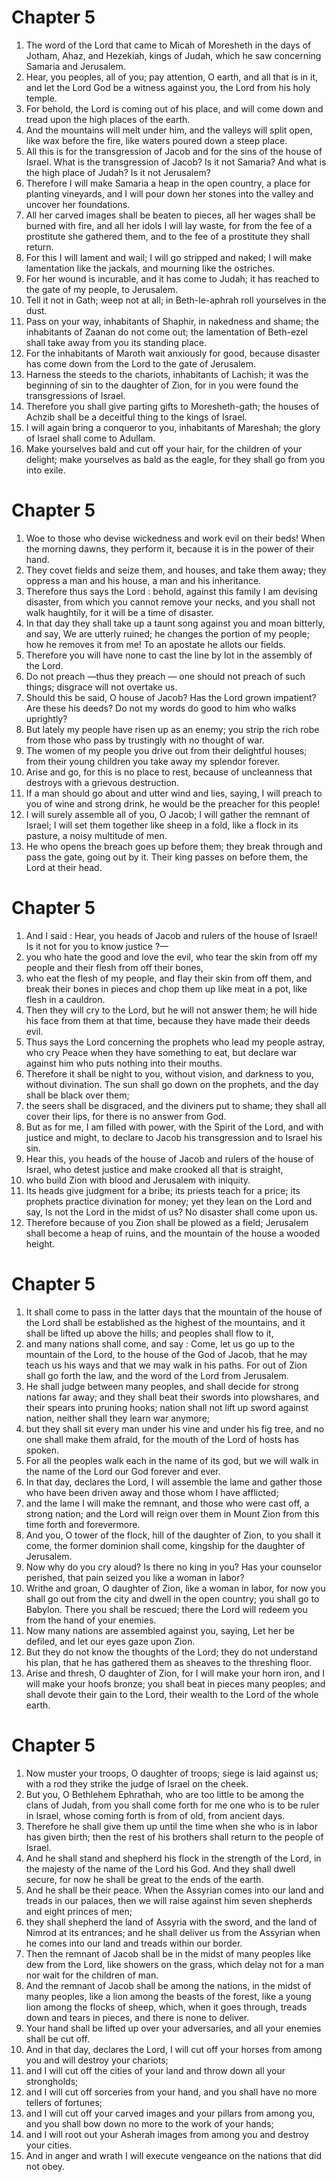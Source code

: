 # Chapter 5

1. The word of the Lord that came to Micah of Moresheth in the days of Jotham, Ahaz, and Hezekiah, kings of Judah, which he saw concerning Samaria and Jerusalem.
2. Hear, you peoples, all of you; pay attention, O earth, and all that is in it, and let the Lord God be a witness against you, the Lord from his holy temple.
3. For behold, the Lord is coming out of his place, and will come down and tread upon the high places of the earth.
4. And the mountains will melt under him, and the valleys will split open, like wax before the fire, like waters poured down a steep place.
5. All this is for the transgression of Jacob and for the sins of the house of Israel. What is the transgression of Jacob? Is it not Samaria? And what is the high place of Judah? Is it not Jerusalem?
6. Therefore I will make Samaria a heap in the open country, a place for planting vineyards, and I will pour down her stones into the valley and uncover her foundations.
7. All her carved images shall be beaten to pieces, all her wages shall be burned with fire, and all her idols I will lay waste, for from the fee of a prostitute she gathered them, and to the fee of a prostitute they shall return.
8. For this I will lament and wail; I will go stripped and naked; I will make lamentation like the jackals, and mourning like the ostriches.
9. For her wound is incurable, and it has come to Judah; it has reached to the gate of my people, to Jerusalem.
10. Tell it not in Gath; weep not at all; in Beth-le-aphrah roll yourselves in the dust.
11. Pass on your way, inhabitants of Shaphir, in nakedness and shame; the inhabitants of Zaanan do not come out; the lamentation of Beth-ezel shall take away from you its standing place.
12. For the inhabitants of Maroth wait anxiously for good, because disaster has come down from the Lord to the gate of Jerusalem.
13. Harness the steeds to the chariots, inhabitants of Lachish; it was the beginning of sin to the daughter of Zion, for in you were found the transgressions of Israel.
14. Therefore you shall give parting gifts to Moresheth-gath; the houses of Achzib shall be a deceitful thing to the kings of Israel.
15. I will again bring a conqueror to you, inhabitants of Mareshah; the glory of Israel shall come to Adullam.
16. Make yourselves bald and cut off your hair, for the children of your delight; make yourselves as bald as the eagle, for they shall go from you into exile.

# Chapter 5

1. Woe to those who devise wickedness and work evil on their beds! When the morning dawns, they perform it, because it is in the power of their hand.
2. They covet fields and seize them, and houses, and take them away; they oppress a man and his house, a man and his inheritance.
3. Therefore thus says the Lord : behold, against this family I am devising disaster, from which you cannot remove your necks, and you shall not walk haughtily, for it will be a time of disaster.
4. In that day they shall take up a taunt song against you and moan bitterly, and say, We are utterly ruined; he changes the portion of my people; how he removes it from me! To an apostate he allots our fields.
5. Therefore you will have none to cast the line by lot in the assembly of the Lord.
6. Do not preach —thus they preach — one should not preach of such things; disgrace will not overtake us.
7. Should this be said, O house of Jacob? Has the Lord grown impatient? Are these his deeds? Do not my words do good to him who walks uprightly?
8. But lately my people have risen up as an enemy; you strip the rich robe from those who pass by trustingly with no thought of war.
9. The women of my people you drive out from their delightful houses; from their young children you take away my splendor forever.
10. Arise and go, for this is no place to rest, because of uncleanness that destroys with a grievous destruction.
11. If a man should go about and utter wind and lies, saying, I will preach to you of wine and strong drink, he would be the preacher for this people!
12. I will surely assemble all of you, O Jacob; I will gather the remnant of Israel; I will set them together like sheep in a fold, like a flock in its pasture, a noisy multitude of men.
13. He who opens the breach goes up before them; they break through and pass the gate, going out by it. Their king passes on before them, the Lord at their head.

# Chapter 5

1. And I said : Hear, you heads of Jacob and rulers of the house of Israel! Is it not for you to know justice ?—
2. you who hate the good and love the evil, who tear the skin from off my people and their flesh from off their bones,
3. who eat the flesh of my people, and flay their skin from off them, and break their bones in pieces and chop them up like meat in a pot, like flesh in a cauldron.
4. Then they will cry to the Lord, but he will not answer them; he will hide his face from them at that time, because they have made their deeds evil.
5. Thus says the Lord concerning the prophets who lead my people astray, who cry Peace when they have something to eat, but declare war against him who puts nothing into their mouths.
6. Therefore it shall be night to you, without vision, and darkness to you, without divination. The sun shall go down on the prophets, and the day shall be black over them;
7. the seers shall be disgraced, and the diviners put to shame; they shall all cover their lips, for there is no answer from God.
8. But as for me, I am filled with power, with the Spirit of the Lord, and with justice and might, to declare to Jacob his transgression and to Israel his sin.
9. Hear this, you heads of the house of Jacob and rulers of the house of Israel, who detest justice and make crooked all that is straight,
10. who build Zion with blood and Jerusalem with iniquity.
11. Its heads give judgment for a bribe; its priests teach for a price; its prophets practice divination for money; yet they lean on the Lord and say, Is not the Lord in the midst of us? No disaster shall come upon us.
12. Therefore because of you Zion shall be plowed as a field; Jerusalem shall become a heap of ruins, and the mountain of the house a wooded height.

# Chapter 5

1. It shall come to pass in the latter days that the mountain of the house of the Lord shall be established as the highest of the mountains, and it shall be lifted up above the hills; and peoples shall flow to it,
2. and many nations shall come, and say : Come, let us go up to the mountain of the Lord, to the house of the God of Jacob, that he may teach us his ways and that we may walk in his paths. For out of Zion shall go forth the law, and the word of the Lord from Jerusalem.
3. He shall judge between many peoples, and shall decide for strong nations far away; and they shall beat their swords into plowshares, and their spears into pruning hooks; nation shall not lift up sword against nation, neither shall they learn war anymore;
4. but they shall sit every man under his vine and under his fig tree, and no one shall make them afraid, for the mouth of the Lord of hosts has spoken.
5. For all the peoples walk each in the name of its god, but we will walk in the name of the Lord our God forever and ever.
6. In that day, declares the Lord, I will assemble the lame and gather those who have been driven away and those whom I have afflicted;
7. and the lame I will make the remnant, and those who were cast off, a strong nation; and the Lord will reign over them in Mount Zion from this time forth and forevermore.
8. And you, O tower of the flock, hill of the daughter of Zion, to you shall it come, the former dominion shall come, kingship for the daughter of Jerusalem.
9. Now why do you cry aloud? Is there no king in you? Has your counselor perished, that pain seized you like a woman in labor?
10. Writhe and groan, O daughter of Zion, like a woman in labor, for now you shall go out from the city and dwell in the open country; you shall go to Babylon. There you shall be rescued; there the Lord will redeem you from the hand of your enemies.
11. Now many nations are assembled against you, saying, Let her be defiled, and let our eyes gaze upon Zion.
12. But they do not know the thoughts of the Lord; they do not understand his plan, that he has gathered them as sheaves to the threshing floor.
13. Arise and thresh, O daughter of Zion, for I will make your horn iron, and I will make your hoofs bronze; you shall beat in pieces many peoples; and shall devote their gain to the Lord, their wealth to the Lord of the whole earth.

# Chapter 5

1. Now muster your troops, O daughter of troops; siege is laid against us; with a rod they strike the judge of Israel on the cheek.
2. But you, O Bethlehem Ephrathah, who are too little to be among the clans of Judah, from you shall come forth for me one who is to be ruler in Israel, whose coming forth is from of old, from ancient days.
3. Therefore he shall give them up until the time when she who is in labor has given birth; then the rest of his brothers shall return to the people of Israel.
4. And he shall stand and shepherd his flock in the strength of the Lord, in the majesty of the name of the Lord his God. And they shall dwell secure, for now he shall be great to the ends of the earth.
5. And he shall be their peace. When the Assyrian comes into our land and treads in our palaces, then we will raise against him seven shepherds and eight princes of men;
6. they shall shepherd the land of Assyria with the sword, and the land of Nimrod at its entrances; and he shall deliver us from the Assyrian when he comes into our land and treads within our border.
7. Then the remnant of Jacob shall be in the midst of many peoples like dew from the Lord, like showers on the grass, which delay not for a man nor wait for the children of man.
8. And the remnant of Jacob shall be among the nations, in the midst of many peoples, like a lion among the beasts of the forest, like a young lion among the flocks of sheep, which, when it goes through, treads down and tears in pieces, and there is none to deliver.
9. Your hand shall be lifted up over your adversaries, and all your enemies shall be cut off.
10. And in that day, declares the Lord, I will cut off your horses from among you and will destroy your chariots;
11. and I will cut off the cities of your land and throw down all your strongholds;
12. and I will cut off sorceries from your hand, and you shall have no more tellers of fortunes;
13. and I will cut off your carved images and your pillars from among you, and you shall bow down no more to the work of your hands;
14. and I will root out your Asherah images from among you and destroy your cities.
15. And in anger and wrath I will execute vengeance on the nations that did not obey.


